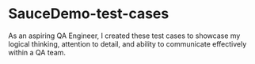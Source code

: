 # SauceDemo-test-cases
As an aspiring QA Engineer, I created these test cases to showcase my logical thinking, attention to detail, and ability to communicate effectively within a QA team.
